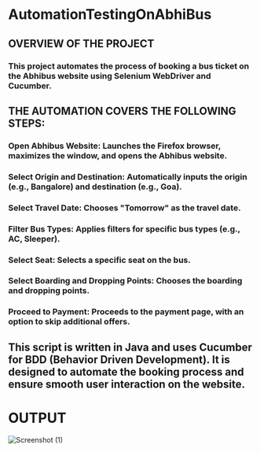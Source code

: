 # AutomationTestingOnAbhiBus
## OVERVIEW OF THE PROJECT 
### This project automates the process of booking a bus ticket on the Abhibus website using Selenium WebDriver and Cucumber.

## THE AUTOMATION COVERS THE FOLLOWING STEPS:

### Open Abhibus Website:  Launches the Firefox browser, maximizes the window, and opens the Abhibus website.
### Select Origin and Destination: Automatically inputs the origin (e.g., Bangalore) and destination (e.g., Goa).
### Select Travel Date: Chooses "Tomorrow" as the travel date.
### Filter Bus Types: Applies filters for specific bus types (e.g., AC, Sleeper).
### Select Seat: Selects a specific seat on the bus.
### Select Boarding and Dropping Points: Chooses the boarding and dropping points.
### Proceed to Payment: Proceeds to the payment page, with an option to skip additional offers.

## This script is written in Java and uses Cucumber for BDD (Behavior Driven Development). It is designed to automate the booking process and ensure smooth user interaction on the website.

# OUTPUT
![Screenshot (1)](https://github.com/user-attachments/assets/208c702f-108f-4a3e-973a-94f6f683e8e9)
